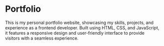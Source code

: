 # Portfolio
This is my personal portfolio website, showcasing my skills, projects, and experience as a frontend developer. Built using HTML, CSS, and JavaScript, it features a responsive design and user-friendly interface to provide visitors with a seamless experience.
